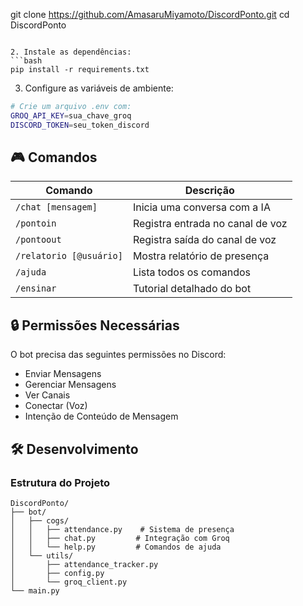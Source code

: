 git clone https://github.com/AmasaruMiyamoto/DiscordPonto.git
cd DiscordPonto
```

2. Instale as dependências:
```bash
pip install -r requirements.txt
```

3. Configure as variáveis de ambiente:
```bash
# Crie um arquivo .env com:
GROQ_API_KEY=sua_chave_groq
DISCORD_TOKEN=seu_token_discord
```

## 🎮 Comandos

| Comando | Descrição |
|---------|-----------|
| `/chat [mensagem]` | Inicia uma conversa com a IA |
| `/pontoin` | Registra entrada no canal de voz |
| `/pontoout` | Registra saída do canal de voz |
| `/relatorio [@usuário]` | Mostra relatório de presença |
| `/ajuda` | Lista todos os comandos |
| `/ensinar` | Tutorial detalhado do bot |

## 🔒 Permissões Necessárias

O bot precisa das seguintes permissões no Discord:
- Enviar Mensagens
- Gerenciar Mensagens
- Ver Canais
- Conectar (Voz)
- Intenção de Conteúdo de Mensagem

## 🛠️ Desenvolvimento

### Estrutura do Projeto
```
DiscordPonto/
├── bot/
│   ├── cogs/
│   │   ├── attendance.py    # Sistema de presença
│   │   ├── chat.py         # Integração com Groq
│   │   └── help.py         # Comandos de ajuda
│   └── utils/
│       ├── attendance_tracker.py
│       ├── config.py
│       └── groq_client.py
└── main.py